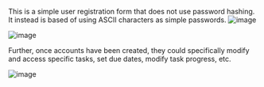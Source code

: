 This is a simple user registration form that does not use password hashing. It instead is based of using ASCII characters as simple passwords.
![image](https://github.com/user-attachments/assets/b6a65f72-40a7-42c0-b69a-cf23658eb34d)

![image](https://github.com/user-attachments/assets/44627b1e-d22c-43a9-96d8-a95ce3d62213)

Further, once accounts have been created, they could specifically modify and access specific tasks, set due dates, modify task progress, etc.

![image](https://github.com/user-attachments/assets/28d7a61c-015e-4c96-b17c-461c53c5ea89)
